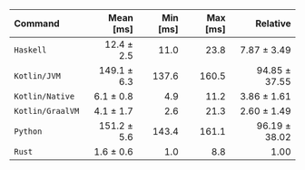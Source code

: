 | Command | Mean [ms] | Min [ms] | Max [ms] | Relative |
|:---|---:|---:|---:|---:|
| `Haskell` | 12.4 ± 2.5 | 11.0 | 23.8 | 7.87 ± 3.49 |
| `Kotlin/JVM` | 149.1 ± 6.3 | 137.6 | 160.5 | 94.85 ± 37.55 |
| `Kotlin/Native` | 6.1 ± 0.8 | 4.9 | 11.2 | 3.86 ± 1.61 |
| `Kotlin/GraalVM` | 4.1 ± 1.7 | 2.6 | 21.3 | 2.60 ± 1.49 |
| `Python` | 151.2 ± 5.6 | 143.4 | 161.1 | 96.19 ± 38.02 |
| `Rust` | 1.6 ± 0.6 | 1.0 | 8.8 | 1.00 |
